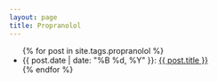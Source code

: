 ```yaml
---
layout: page
title: Propranolol
---
```


<div>
<ul>
{% for post in site.tags.propranolol %}
  <li>
    {{ post.date | date: "%B %d, %Y" }}: <a href="{{ post.url | prepend: site.baseurl }}">{{ post.title }}</a>
  </li>
{% endfor %}
</ul>
</div>
